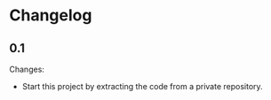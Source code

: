 Changelog
=========

0.1
-----

Changes:

- Start this project by extracting the code from a private repository. 
